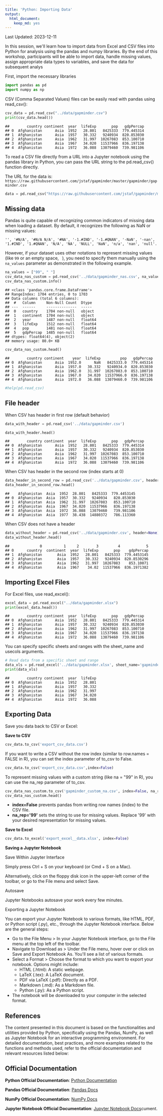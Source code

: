 ```yaml
---
title: 'Python: Importing Data'
output:
  html_document:
    keep_md: yes
---
```




Last Updated: 2023-12-11

In this session, we'll learn how to import data from Excel and CSV files into Python for analysis using the pandas and numpy libraries. By the end of this workshop, participants will be able to import data, handle missing values, assign appropriate data types to variables, and save the data for subsequent analys

First, import the necessary libraries


```python
import pandas as pd
import numpy as np
```

CSV (Comma Separated Values) files can be easily read with pandas using read_csv():


```python
csv_data = pd.read_csv("../data/gapminder.csv")
print(csv_data.head())
```

```
##        country continent  year  lifeExp       pop   gdpPercap
## 0  Afghanistan      Asia  1952   28.801   8425333  779.445314
## 1  Afghanistan      Asia  1957   30.332   9240934  820.853030
## 2  Afghanistan      Asia  1962   31.997  10267083  853.100710
## 3  Afghanistan      Asia  1967   34.020  11537966  836.197138
## 4  Afghanistan      Asia  1972   36.088  13079460  739.981106
```

To read a CSV file directly from a URL into a Jupyter notebook using the pandas library in Python, you can pass the URL string to the pd.read_csv() function directly.

The URL for the data is: `https://raw.githubusercontent.com/jstaf/gapminder/master/gapminder/gapminder.csv`


```python
data = pd.read_csv("https://raw.githubusercontent.com/jstaf/gapminder/master/gapminder/gapminder.csv")
```

## Missing data

Pandas is quite capable of recognizing common indicators of missing data when loading a dataset. By default, it recognizes the following as NaN or missing values:

`'', '#N/A', '#N/A N/A', '#NA', '-1.#IND', '-1.#QNAN', '-NaN', '-nan', '1.#IND', '1.#QNAN', 'N/A', 'NA', 'NULL', 'NaN', 'n/a', 'nan', 'null'.`

However, if your dataset uses other notations to represent missing values (like `99` or an empty space, ` `), you need to specify them manually using the `na_values` parameter as demonstrated in the following example.


```python
na_values = ["99", " "]
csv_data_nas_custom = pd.read_csv('../data/gapminder_nas.csv', na_values=na_values)
csv_data_nas_custom.info()
```

```
## <class 'pandas.core.frame.DataFrame'>
## RangeIndex: 1704 entries, 0 to 1703
## Data columns (total 6 columns):
##  #   Column     Non-Null Count  Dtype  
## ---  ------     --------------  -----  
##  0   country    1704 non-null   object 
##  1   continent  1704 non-null   object 
##  2   year       1487 non-null   float64
##  3   lifeExp    1512 non-null   float64
##  4   pop        1481 non-null   float64
##  5   gdpPercap  1485 non-null   float64
## dtypes: float64(4), object(2)
## memory usage: 80.0+ KB
```


```python
csv_data_nas_custom.head()
```

```
##        country continent    year  lifeExp         pop   gdpPercap
## 0  Afghanistan      Asia  1952.0      NaN   8425333.0  779.445314
## 1  Afghanistan      Asia  1957.0   30.332   9240934.0  820.853030
## 2  Afghanistan      Asia  1962.0   31.997  10267083.0  853.100710
## 3  Afghanistan      Asia  1967.0   34.020  11537966.0  836.197138
## 4  Afghanistan      Asia  1972.0   36.088  13079460.0  739.981106
```


```python
#help(pd.read_csv)
```

## File header

When CSV has header in first row (default behavior)


```python
data_with_header = pd.read_csv('../data/gapminder.csv')
```


```python
data_with_header.head()
```

```
##        country continent  year  lifeExp       pop   gdpPercap
## 0  Afghanistan      Asia  1952   28.801   8425333  779.445314
## 1  Afghanistan      Asia  1957   30.332   9240934  820.853030
## 2  Afghanistan      Asia  1962   31.997  10267083  853.100710
## 3  Afghanistan      Asia  1967   34.020  11537966  836.197138
## 4  Afghanistan      Asia  1972   36.088  13079460  739.981106
```

When CSV has header in the second row (index starts at 0)


```python
data_header_in_second_row = pd.read_csv('../data/gapminder.csv', header=1)
data_header_in_second_row.head()
```

```
##    Afghanistan  Asia  1952  28.801   8425333  779.4453145
## 0  Afghanistan  Asia  1957  30.332   9240934   820.853030
## 1  Afghanistan  Asia  1962  31.997  10267083   853.100710
## 2  Afghanistan  Asia  1967  34.020  11537966   836.197138
## 3  Afghanistan  Asia  1972  36.088  13079460   739.981106
## 4  Afghanistan  Asia  1977  38.438  14880372   786.113360
```

When CSV does not have a header


```python
data_without_header = pd.read_csv('../data/gapminder.csv', header=None)
data_without_header.head()
```

```
##              0          1     2        3         4            5
## 0      country  continent  year  lifeExp       pop    gdpPercap
## 1  Afghanistan       Asia  1952   28.801   8425333  779.4453145
## 2  Afghanistan       Asia  1957   30.332   9240934  820.8530296
## 3  Afghanistan       Asia  1962   31.997  10267083    853.10071
## 4  Afghanistan       Asia  1967    34.02  11537966  836.1971382
```

## Importing Excel Files

For Excel files, use read_excel():


```python
excel_data = pd.read_excel("../data/gapminder.xlsx")
print(excel_data.head())
```

```
##        country continent  year  lifeExp       pop   gdpPercap
## 0  Afghanistan      Asia  1952   28.801   8425333  779.445314
## 1  Afghanistan      Asia  1957   30.332   9240934  820.853030
## 2  Afghanistan      Asia  1962   31.997  10267083  853.100710
## 3  Afghanistan      Asia  1967   34.020  11537966  836.197138
## 4  Afghanistan      Asia  1972   36.088  13079460  739.981106
```

You can specify specific sheets and ranges with the sheet_name and usecols arguments.


```python
# Read data from a specific sheet and range
data_xls = pd.read_excel('../data/gapminder.xlsx', sheet_name='gapminder', engine='openpyxl', usecols='A:D', nrows=5)
print(data_xls)
```

```
##        country continent  year  lifeExp
## 0  Afghanistan      Asia  1952   28.801
## 1  Afghanistan      Asia  1957   30.332
## 2  Afghanistan      Asia  1962   31.997
## 3  Afghanistan      Asia  1967   34.020
## 4  Afghanistan      Asia  1972   36.088
```

## Exporting Data

Save you  data back to CSV or Excel:

**Save to CSV**


```python
csv_data.to_csv('export_csv_data.csv')
```

If you want to write a CSV without the row index (similar to row.names = FALSE in R), you can set the index parameter of to_csv to False.



```python
csv_data.to_csv('export_csv_data.csv',index=False)
```

To represent missing values with a custom string (like na = "99" in R), you can use the na_rep parameter of to_csv.


```python
csv_data_nas_custom.to_csv('gapminder_custom_na.csv', index=False, na_rep='99')
csv_data_nas_custom.head()
```


* **index=False** prevents pandas from writing row names (index) to the CSV file.
* **na_rep='99'** sets the string to use for missing values. Replace '99' with your desired representation for missing values.

**Save to Excel**


```python
csv_data.to_excel('export_excel__data.xlsx', index=False)
```

**Saving a Jupyter Notebook**

Save Within Jupyter Interface

Simply press Ctrl + S on your keyboard (or Cmd + S on a Mac).

Alternatively, click on the floppy disk icon in the upper-left corner of the toolbar, or go to the File menu and select Save.

Autosave

Jupyter Notebooks autosave your work every few minutes.

Exporting a Jupyter Notebook

You can export your Jupyter Notebook to various formats, like HTML, PDF, or Python script (.py), etc., through the Jupyter Notebook interface. Below are the general steps:

* Go to the File Menu > In your Jupyter Notebook interface, go to the File menu at the top left of the toolbar.
* Navigate to Download as > Under the File menu, hover over or click on Save and Export Notebook As. You'll see a list of various formats.
* Select a Format > Choose the format to which you want to export your notebook. Options might include:   
  * HTML (.html): A static webpage.
  * LaTeX (.tex): A LaTeX document.
  * PDF via LaTeX (.pdf): Directly as a PDF.
  * Markdown (.md): As a Markdown file.
  * Python (.py): As a Python script.
* The notebook will be downloaded to your computer in the selected format.


## References

The content presented in this document is based on the functionalities and utilities provided by Python, specifically using the Pandas, NumPy, as well as Jupyter Notebook for an interactive programming environment. For detailed documentation, best practices, and more examples related to the functions and methods used, refer to the official documentation and relevant resources listed below:

## Official Documentation

**Python Official Documentation**: [Python Documentation](https://docs.python.org/3/)

**Pandas Official Documentation**: [Pandas Docs](https://pandas.pydata.org/pandas-docs/stable/index.html)

**NumPy Official Documentation**: [NumPy Docs](https://numpy.org/doc/stable/)

**Jupyter Notebook Official Documentation**: [Jupyter Notebook Docs](https://jupyter-notebook.readthedocs.io/en/stable/)cument.
